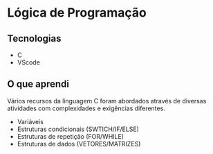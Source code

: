 # Lógica de Programação

## Tecnologias

- C
- VScode

## O que aprendi

Vários recursos da linguagem C foram abordados através de diversas atividades com complexidades e exigências diferentes.

- Variáveis
- Estruturas condicionais (SWTICH/IF/ELSE)
- Estruturas de repetição (FOR/WHILE) 
- Estruturas de dados (VETORES/MATRIZES)
